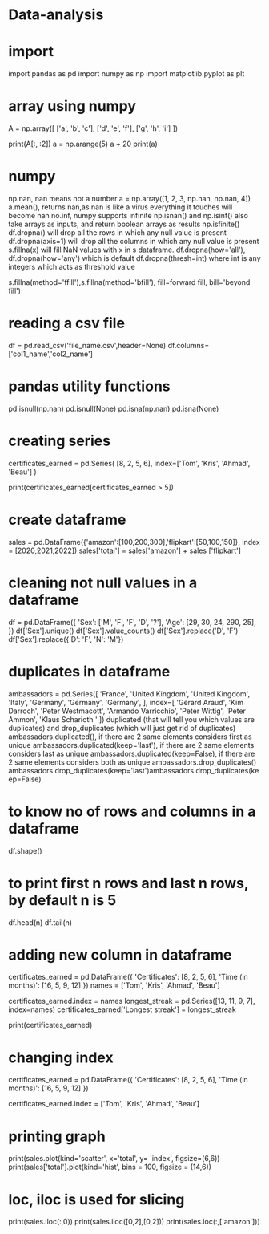 # Data-analysis
# import
import pandas as pd
import numpy as np
import matplotlib.pyplot as plt

# array using numpy
A = np.array([
    ['a', 'b', 'c'],
    ['d', 'e', 'f'],
    ['g', 'h', 'i']
])

print(A[:, :2])
a = np.arange(5)
a + 20
print(a)
# numpy
np.nan, nan means not a number
a = np.array([1, 2, 3, np.nan, np.nan, 4])
a.mean(), returns nan,as nan is like a virus everything it touches will become nan
no.inf, numpy supports infinite
np.isnan() and np.isinf() also take arrays as inputs, and return boolean arrays as results
np.isfinite()
df.dropna() will drop all the rows in which any null value is present
df.dropna(axis=1) will drop all the columns in which any null value is present
s.fillna(x) will fill NaN values with x in s dataframe.
df.dropna(how='all'), df.dropna(how='any') which is default
df.dropna(thresh=int) where int is any integers which acts as threshold value

s.fillna(method='ffill'),s.fillna(method='bfill'), fill=forward fill, bill='beyond fill')
# reading a csv file
df = pd.read_csv('file_name.csv',header=None)
df.columns=['col1_name','col2_name']
# pandas utility functions 
pd.isnull(np.nan)
pd.isnull(None)
pd.isna(np.nan)
pd.isna(None)
# creating series
certificates_earned = pd.Series(
    [8, 2, 5, 6],
    index=['Tom', 'Kris', 'Ahmad', 'Beau']
)

print(certificates_earned[certificates_earned > 5])
# create dataframe
sales = pd.DataFrame({'amazon':[100,200,300],'flipkart':[50,100,150]}, index = [2020,2021,2022])
sales['total'] = sales['amazon'] + sales ['flipkart']
# cleaning not null values in a dataframe
df = pd.DataFrame({
    'Sex': ['M', 'F', 'F', 'D', '?'],
    'Age': [29, 30, 24, 290, 25],
})
df['Sex'].unique()
df['Sex'].value_counts()
df['Sex'].replace('D', 'F')
df['Sex'].replace({'D': 'F', 'N': 'M'})
# duplicates in dataframe
ambassadors = pd.Series([
    'France',
    'United Kingdom',
    'United Kingdom',
    'Italy',
    'Germany',
    'Germany',
    'Germany',
], index=[
    'Gérard Araud',
    'Kim Darroch',
    'Peter Westmacott',
    'Armando Varricchio',
    'Peter Wittig',
    'Peter Ammon',
    'Klaus Scharioth '
])
duplicated (that will tell you which values are duplicates) and drop_duplicates (which will just get rid of duplicates)
ambassadors.duplicated(), if there are 2 same elements considers first as unique
ambassadors.duplicated(keep='last'), if there are 2 same elements considers last as unique
ambassadors.duplicated(keep=False), if there are 2 same elements considers both as unique
ambassadors.drop_duplicates()
ambassadors.drop_duplicates(keep='last')ambassadors.drop_duplicates(keep=False)
# to know no of rows and columns in a dataframe
df.shape()
# to print first n rows and last n rows, by default n is 5
df.head(n)
df.tail(n)
# adding new column in dataframe
certificates_earned = pd.DataFrame({
    'Certificates': [8, 2, 5, 6],
    'Time (in months)': [16, 5, 9, 12]
})
names = ['Tom', 'Kris', 'Ahmad', 'Beau']

certificates_earned.index = names
longest_streak = pd.Series([13, 11, 9, 7], index=names)
certificates_earned['Longest streak'] = longest_streak

print(certificates_earned)

# changing index
certificates_earned = pd.DataFrame({
    'Certificates': [8, 2, 5, 6],
    'Time (in months)': [16, 5, 9, 12]
})

certificates_earned.index = ['Tom', 'Kris', 'Ahmad', 'Beau']
# printing graph
print(sales.plot(kind='scatter', x='total', y= 'index', figsize=(6,6))
print(sales['total'].plot(kind='hist', bins = 100, figsize = (14,6))
# loc, iloc is used for slicing 
print(sales.iloc(:,0))
print(sales.iloc([0,2],[0,2]))
print(sales.loc(:,['amazon']))




